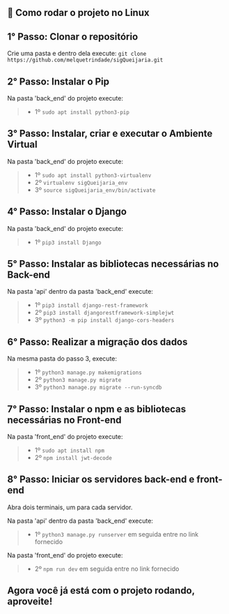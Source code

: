 ## 🚀 Como rodar o projeto no Linux

## 1° Passo: Clonar o repositório
Crie uma pasta e dentro dela execute: ```git clone https://github.com/melquetrindade/sigQueijaria.git```

## 2° Passo: Instalar o Pip
Na pasta 'back_end' do projeto execute:
  > * 1º ```sudo apt install python3-pip```

## 3° Passo: Instalar, criar e executar o Ambiente Virtual
Na pasta 'back_end' do projeto execute:
  > * 1º ```sudo apt install python3-virtualenv```
  > * 2º ```virtualenv sigQueijaria_env```
  > * 3º ```source sigQueijaria_env/bin/activate```

## 4° Passo: Instalar o Django
Na pasta 'back_end' do projeto execute:
  > * 1º ```pip3 install Django```

## 5° Passo: Instalar as bibliotecas necessárias no Back-end
Na pasta 'api' dentro da pasta 'back_end' execute:
  > *  1º ```pip3 install django-rest-framework```
  > *  2º ```pip3 install djangorestframework-simplejwt```
  > *  3º ```python3 -m pip install django-cors-headers```

## 6° Passo: Realizar a migração dos dados
Na mesma pasta do passo 3, execute:
  > *  1º ```python3 manage.py makemigrations```
  > *  2º ```python3 manage.py migrate```
  > *  3º ```python3 manage.py migrate --run-syncdb```

## 7° Passo: Instalar o npm e as bibliotecas necessárias no Front-end
Na pasta 'front_end' do projeto execute:
  > * 1º ```sudo apt install npm```
  > * 2º ```npm install jwt-decode```

## 8° Passo: Iniciar os servidores back-end e front-end
Abra dois terminais, um para cada servidor.<br>

Na pasta 'api' dentro da pasta 'back_end' execute:
  > *  1º ```python3 manage.py runserver``` em seguida entre no link fornecido<br>

Na pasta 'front_end' do projeto execute:
  > *  2º ```npm run dev``` em seguida entre no link fornecido

## Agora você já está com o projeto rodando, aproveite!
